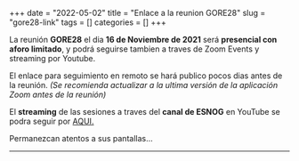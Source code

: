 +++ 
date = "2022-05-02"
title = "Enlace a la reunion GORE28"
slug = "gore28-link" 
tags = []
categories = []
+++

La reunión __GORE28__ el dia  __16 de Noviembre de 2021__ será __presencial con aforo limitado__, y podrá seguirse tambien a traves de Zoom Events y streaming por Youtube.

El enlace para seguimiento en remoto se hará publico pocos dias antes de la reunión. _(Se recomienda actualizar a la ultima versión de la aplicación Zoom antes de la reunión)_

El __streaming__ de las sesiones a traves del __canal de ESNOG__ en YouTube se podra seguir por [AQUI.](https://www.youtube.com/channel/UCgepgTRLFH3UGi4BGDN53cQ/live)

Permanezcan atentos a sus pantallas...

---------------------------
